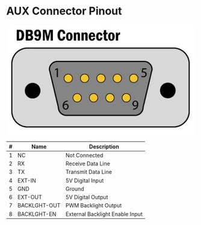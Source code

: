 # AUX Connector Pinout

![AUX DB9 Connector Male](./Resources/db9m_pinout.jpg)

| # | Name         | Description                     |
| - | ------------ | ------------------------------- |
| 1 | NC           | Not Connected                   |
| 2 | RX           | Receive Data Line               |
| 3 | TX           | Transmit Data Line              |
| 4 | EXT-IN       | 5V Digital Input                |
| 5 | GND          | Ground                          |
| 6 | EXT-OUT      | 5V Digital Output               |
| 7 | BACKLGHT-OUT | PWM Backlight Output            |
| 8 | BACKLGHT-EN  | External Backlight Enable Input |